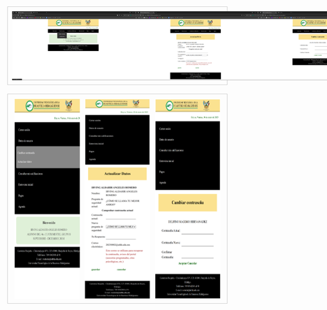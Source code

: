 <div style="display: flex; justify-content: space-around; margin-bottom: 20px; border: 1px solid #ccc; padding: 10px;">
  <img src="src/captura(1.1).png" alt="Texto alternativo 1" width="280">
  <img src="src/captura(2.1).png" alt="Texto alternativo 2" width="280">
  <img src="src/captura(3.1).png" alt="Texto alternativo 3" width="280">
</div>
<div style="display: flex; justify-content: space-around; margin-bottom: 20px; border: 1px solid #ccc; padding: 10px;">
  <img src="src/captura(1).png" alt="Texto alternativo 4" width="150">
  <img src="src/captura(2).png" alt="Texto alternativo 5" width="150">
  <img src="src/captura(3).png" alt="Texto alternativo 6" width="150">
</div>
